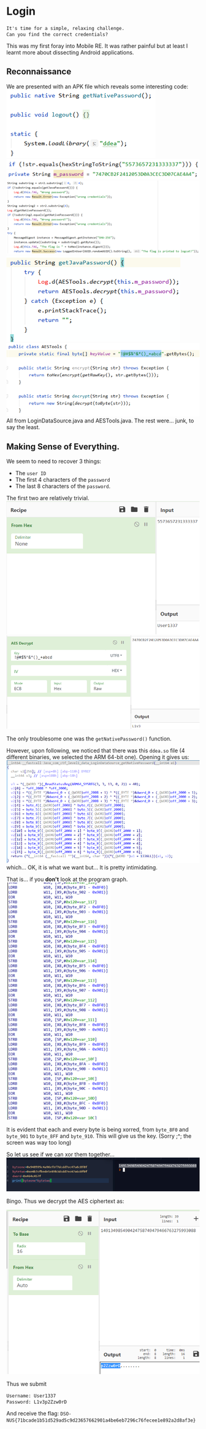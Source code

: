 # Login
```
It's time for a simple, relaxing challenge.
Can you find the correct credentials?
```

This was my first foray into Mobile RE. It was rather painful but at least I learnt more about dissecting Android applications.

## Reconnaissance

We are presented with an APK file which reveals some interesting code:
![](Images\ddea.png)
![](Images\m_userid.png)
![](Images\m_password.png)
![](Images\checks.png)
![](Images\javapassword.png)
![](Images\aestool.png)
All from LoginDataSource.java and AESTools.java. The rest were... junk, to say the least.


## Making Sense of Everything.
We seem to need to recover 3 things:
- The `user ID`
- The first 4 characters of the `password`
- The last 8 characters of the `password`.

The first two are relatively trivial.
![](Images\userid.png)
![](Images\first4.png)

The only troublesome one was the `getNativePassword()` function.

However, upon following, we noticed that there was this `ddea.so` file (4 different binaries, we selected the ARM 64-bit one). Opening it gives us:
![](Images\getnativepassword.png)
which... OK, it is what we want but...
It is pretty intimidating.

That is... if you **don't** look at the program graph.
![](Images\xor.png)

It is evident that each and every byte is being xorred, from `byte_8F0` and `byte_901` to `byte_8FF` and `byte_910`.
This will give us the key.
(Sorry ;^; the screen was way too long)

So let us see if we can xor them together...
![](Images\recoverkey.png)

Bingo.
Thus we decrypt the AES ciphertext as:

![](Images\decrypt.png)

Thus we submit
```
Username: User1337
Password: L1v3p2Zzw0rD
```

And receive the flag: `DSO-NUS{71bcade1b51d529ad5c9d23657662901a4be6eb7296c76fecee1e892a2d8af3e}`